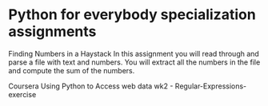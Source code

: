 # Python for everybody specialization assignments
Finding Numbers in a Haystack  In this assignment you will read through and parse a file with text and numbers. You will extract all the numbers in the file and compute the sum of the numbers.

Coursera Using Python to Access web data wk2 - Regular-Expressions-exercise
